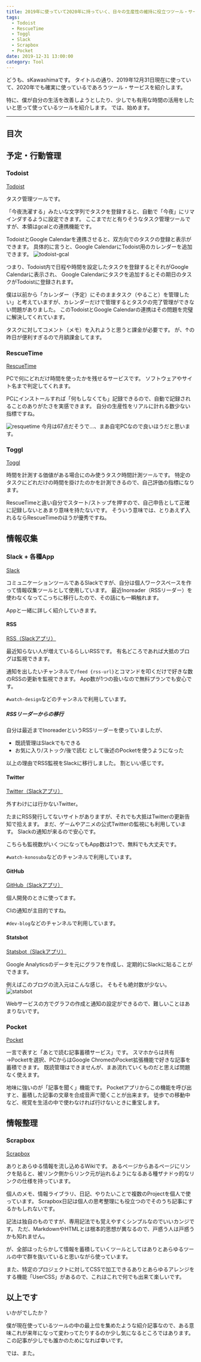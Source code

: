 ```yaml
---
title: 2019年に使っていて2020年に持っていく、日々の生産性の維持に役立つツール・サービス6選
tags:
  - Todoist
  - RescueTime
  - Toggl
  - Slack
  - Scrapbox
  - Pocket
date: 2019-12-31 13:00:00
category: Tool
---
```


どうも、sKawashimaです。
タイトルの通り、2019年12月31日現在に使っていて、2020年でも確実に使っているであろうツール・サービスを紹介します。

特に、僕が自分の生活を改善しようとしたり、少しでも有用な時間の活用をしたいと思って使っているツールを紹介します。
では、始めます。

<!-- more -->

---

## 目次

<!-- toc -->

## 予定・行動管理

### Todoist

[Todoist](https://todoist.com/)

タスク管理ツールです。

「今夜洗濯する」みたいな文字列でタスクを登録すると、自動で「今夜」にリマインダするように設定できます。
ここまでだと有りそうなタスク管理ツールですが、本領はgcalとの連携機能です。

TodoistとGoogle Calendarを連携させると、双方向でのタスクの登録と表示ができます。
具体的に言うと、Google CalendarにTodoist用のカレンダーを追加できます。
![todoist-gcal](./life-improvement-tool-2019/todoist-gcal-example.png)

つまり、Todoist内で日程や時間を設定したタスクを登録するとそれがGoogle Calendarに表示され、
Google Calendarにタスクを追加するとその期日のタスクがTodoistに登録されます。

僕は以前から「カレンダー（予定）にそのままタスク（やること）を管理したい」と考えていますが、カレンダーだけで管理するとタスクの完了管理ができない問題がありました。
このTodoistとGoogle Calendarの連携はその問題を完璧に解決してくれています。

タスクに対してコメント（メモ）を入れようと思うと課金が必要です。
が、↑の昨日が便利すぎるので月額課金してます。

### RescueTime

[RescueTime](https://www.rescuetime.com/)


PCで何にどれだけ時間を使ったかを残せるサービスです。
ソフトウェアやサイト名まで判定してくれます。

PCにインストールすれば「何もしなくても」記録できるので、自動で記録されることのありがたさを実感できます。
自分の生産性をリアルに計れる数少ない指標ですね。

![resquetime](./life-improvement-tool-2019/resquetime.png)
今月は67点だそうで…、まあ自宅PCなので良いほうだと思います。

### Toggl

[Toggl](https://toggl.com/)

時間を計測する価値がある場合にのみ使うタスク時間計測ツールです。
特定のタスクにどれだけの時間を掛けたのかを計測できるので、自己評価の指標になります。

RescueTimeと違い自分でスタート/ストップを押すので、自己申告として正確に記録しないとあまり意味を持たないです。
そういう意味では、とりあえず入れるならRescueTimeのほうが優秀ですね。

## 情報収集

### Slack + 各種App

[Slack](https://slack.com/)

コミュニケーションツールであるSlackですが、自分は個人ワークスペースを作って情報収集ツールとして使用しています。
最近Inoreader（RSSリーダー）を使わなくなってこっちに移行したので、その話にも一瞬触れます。

Appと一緒に詳しく紹介していきます。

#### RSS

[RSS（Slackアプリ）](https://slack.com/apps/A0F81R7U7-rss)

最近知らない人が増えているらしいRSSです。
有名どころであれば大抵のブログは監視できます。

通知を出したいチャンネルで`/feed {rss-url}`とコマンドを叩くだけで好きな数のRSSの更新を監視できます。
App数が1つの扱いなので無料プランでも安心です。

`#watch-design`などのチャンネルで利用しています。

##### RSSリーダーからの移行

自分は最近までInoreaderというRSSリーダーを使っていましたが、

* 既読管理はSlackでもできる
* お気に入り/ストック/後で読む として後述のPocketを使うようになった

以上の理由でRSS監視をSlackに移行しました。
割といい感じです。

#### Twitter

[Twitter（Slackアプリ）](https://slack.com/apps/A0F7XDW93-twitter)

外すわけには行かないTwitter。

たまにRSS発行してないサイトがありますが、それでも大抵はTwitterの更新告知で拾えます。
まだ、ゲームやアニメの公式Twitterの監視にも利用しています。
Slackの通知が来るので安心です。

こちらも監視数がいくつになってもApp数は1つで、無料でも大丈夫です。

`#watch-konosuba`などのチャンネルで利用しています。

#### GitHub

[GitHub（Slackアプリ）](https://slack.com/apps/A8GBNUWU8-github)

個人開発のときに使ってます。

CIの通知が主目的ですね。

`#dev-blog`などのチャンネルで利用しています。

#### Statsbot

[Statsbot（Slackアプリ）](https://slack.com/apps/A0GP9E18S-statsbot)

Google Analyticsのデータを元にグラフを作成し、定期的にSlackに貼ることができます。

例えばこのブログの流入元はこんな感じ。
そもそも絶対数が少ない。
![statsbot](./life-improvement-tool-2019/statsbot.png)

Webサービスの方でグラフの作成と通知の設定ができるので、難しいことはあまりないです。

### Pocket

[Pocket](https://getpocket.com)

一言で表すと「あとで読む記事蓄積サービス」です。
スマホからは共有→Pocketを選択、PCからはGoogle ChromeのPocket拡張機能で好きな記事を蓄積できます。
既読管理はできませんが、まあ流れていくものだと思えば問題なく使えます。

地味に強いのが「記事を聞く」機能です。
Pocketアプリからこの機能を呼び出すと、蓄積した記事の文章を合成音声で聞くことが出来ます。
徒歩での移動中など、視覚を生活の中で使わなければ行けないときに重宝します。

## 情報整理

### Scrapbox

[Scrapbox](https://scrapbox.io)

ありとあらゆる情報を流し込めるWikiです。
あるページからあるページにリンクを貼ると、被リンク側からリンク元が辿れるようになるある種ザナドゥ的なリンクの仕様を持っています。

個人のメモ、情報ライブラリ、日記、やりたいことで複数のProjectを個人で使っています。
Scrapbox日記は個人の思考整理にも役立つのでそのうち記事にするかもしれないです。

記法は独自のものですが、専用記法でも覚えやすくシンプルなのでいいカンジです。
ただ、MarkdownやHTMLとは根本的思想が異なるので、戸惑う人は戸惑うかも知れません。

が、全部ほったらかして情報を蓄積していくツールとしてはありとあらゆるツールの中で群を抜いていると思いながら使っています。

また、特定のプロジェクトに対してCSSで加工できるありとあらゆるアレンジをする機能「UserCSS」があるので、これはこれで何でも出来て楽しいです。

## 以上です

いかがでしたか？

僕が現在使っているツールの中の最上位を集めたような紹介記事なので、ある意味これが来年になって変わってたりするのか少し気になるところではあります。
この記事が少しでも誰かのためになれば幸いです。

では、また。
